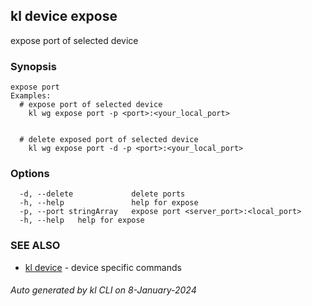## kl device expose

expose port of selected device

### Synopsis

```
expose port
Examples:
  # expose port of selected device
	kl wg expose port -p <port>:<your_local_port> 


  # delete exposed port of selected device
	kl wg expose port -d -p <port>:<your_local_port> 

```

### Options

```
  -d, --delete             delete ports
  -h, --help               help for expose
  -p, --port stringArray   expose port <server_port>:<local_port>
  -h, --help   help for expose
```

### SEE ALSO

* [kl device](kl_device.md)  - device specific commands

###### Auto generated by kl CLI on 8-January-2024
